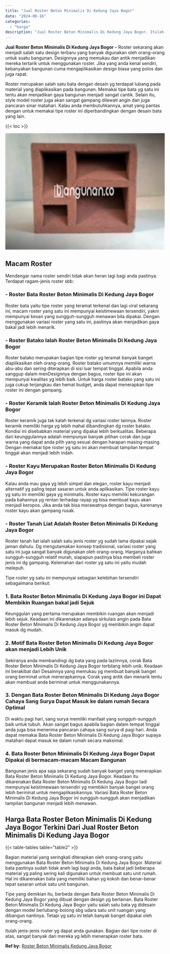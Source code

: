 ```yaml
---
title: "Jual Roster Beton Minimalis Di Kedung Jaya Bogor"
date: "2024-08-16"
categories: 
  - "harga"
description: "Jual Roster Beton Minimalis Di Kedung Jaya Bogor. Itulah jenis-jenis roster yg dapat anda gunakan. Bagian dari tipe roster di atas, sangat banyak dari mereka..."
---
```


**Jual Roster Beton Minimalis Di Kedung Jaya Bogor** – Roster sekarang akan menjadi salah satu design terbaru yang banyak digunakan oleh orang-orang untuk suatu bangunan. Designnya yang memukau dan antik menjadikan mereka tertarik untuk menggunakan roster. Jika yang anda kenal sendiri, kebanyakan bangunan cuma mengaplikasikan design biasa yang polos dan juga rapat.

Roster merupakan salah satu bata dengan desain yg terdapat lubang pada material yang diaplikasikan pada bangunan. Memakai tipe bata yg satu ini tentu akan menjadikan gaya bangunan menjadi sangat cantik. Selain itu, style model roster juga akan sangat gampang dilewati angin dan juga pancaran sinar matahari. Kalau anda membutuhkannya, amat yang pantas dengan untuk memakai tipe roster ini diperbandingkan dengan desain bata yang lain.

{{< toc >}}

![Jual Roster Beton Minimalis Di Kedung Jaya Bogor](/images/bata-roster-minimalis-11.png)

## Macam Roster

Mendengar nama roster sendiri tidak akan heran lagi bagi anda pastinya. Terdapat ragam-jenis roster sbb:

### \- Roster Bata Roster Beton Minimalis Di Kedung Jaya Bogor

Roster bata yaitu tipe roster yang teramat terkenal dan lagi viral sekarang ini, macam roster yang satu ini mempunyai keistimewaan tersendiri, yakni mempunyai kesan yang sungguh-sungguh menawan bila dipakai. Dengan menggunakan variasi roster yang satu ini, pastinya akan menjadikan gaya bakal jadi lebih menarik.

### \- Roster Batako Ialah Roster Beton Minimalis Di Kedung Jaya Bogor

Roster batako merupakan bagian tipe roster yg teramat banyak banget diaplikasikan oleh orang-orang. Roster batako umumnya memiliki warna abu-abu dan sering diterapkan di sisi luar tempat tinggal. Apabila anda sanggup dalam menDesignnya dengan bagus, roster tipe ini akan mempunyai kwalitas yg lebih baik. Untuk harga roster batako yang satu ini juga cukup terjangkau dan hemat budget, anda dapat menerapkan tipe roster ini dengan gampang.

### \- Roster Keramik Ialah Roster Beton Minimalis Di Kedung Jaya Bogor

Roster keramik juga tak kalah terkenal dg variasi roster lainnya. Roster keramik memiliki harga yg lebih mahal dibandingkan dg roster batako. Kondisi ini disebabkan material yang dipakai lebih berkualitas. Beberapa dari keunggulannya adalah mempunyai banyak pilihan corak dan juga warna yang dapat anda pilih yang sesuai dengan harapan masing-masing. Dengan memakai tipe roster yg satu ini akan membuat tampilan tempat tinggal akan menjadi lebih indah.

### \- Roster Kayu Merupakan Roster Beton Minimalis Di Kedung Jaya Bogor

Kalau anda mau gaya yg lebih simpel dan elegan, roster kayu menjadi alternatif yg paling tepat sasaran untuk anda aplikasikan. Tipe roster kayu yg satu ini memiliki gaya yg minimalis. Roster kayu memiliki kekurangan pada bahannya yg rentan terhadap rayap yg bisa membuat kayu akan menjadi keropos. Jika anda tak bisa merawatnya dengan bagus, karenanya roster kayu akan gampang rusak.

### \- Roster Tanah Liat Adalah Roster Beton Minimalis Di Kedung Jaya Bogor

Roster tanah liat ialah salah satu jenis roster yg sudah lama dipakai sejak jaman dahulu. Dg mengutamakan konsep tradisional, variasi roster yang satu ini juga sangat banyak digunakan oleh orang-orang. Harganya bahkan sungguh-sungguh relatif murah, siapapun pastinya bisa membeli roster jenis ini dg gampang. Kelemahan dari roster yg satu ini yaitu mudah melepuh.

Tipe roster yg satu ini mempunyai sebagian kelebihan tersendiri sebagaimana berikut:

### 1\. Bata Roster Beton Minimalis Di Kedung Jaya Bogor ini Dapat Membikin Ruangan bakal jadi Sejuk

Keunggulan yang pertama merupakan membikin ruangan akan menjadi lebih sejuk. Keadaan ini dikarenakan adanya sirkulais angin pada Bata Roster Beton Minimalis Di Kedung Jaya Bogor yg membikin angin dapat masuk dg mudah.

### 2\. Motif Bata Roster Beton Minimalis Di Kedung Jaya Bogor akan menjadi Lebih Unik

Sekiranya anda membandingi dg bata yang pada lazimnya, corak Bata Roster Beton Minimalis Di Kedung Jaya Bogor terbilang lebih unik. Keadaan ini berakibat dari Desainnya yang memukau yg membuat banyak banget orang berminat untuk menerapkannya. Corak yang antik dan menarik tentu akan membuat anda berminat untuk menggunakannya.

### 3\. Dengan Bata Roster Beton Minimalis Di Kedung Jaya Bogor Cahaya Sang Surya Dapat Masuk ke dalam rumah Secara Optimal

Di waktu pagi hari, sang surya memiliki manfaat yang sungguh-sungguh baik untuk tubuh. Akan sangat bagus apabila bagian dalam tempat tinggal anda juga bisa menerima pancaran cahaya sang surya di pagi hari. Anda dapat memakai Bata Roster Beton Minimalis Di Kedung Jaya Bogor supaya matahari dapat masuk ke dalam rumah secara maksimal.

### 4\. Bata Roster Beton Minimalis Di Kedung Jaya Bogor Dapat Dipakai di bermacam-macam Macam Bangunan

Bangunan jenis apa saja sekarang sudah banyak banget yang menerapkan Bata Roster Beton Minimalis Di Kedung Jaya Bogor. Keadaan itu dikarenakan Bata Roster Beton Minimalis Di Kedung Jaya Bogor tadi mempunyai keistimewaan tersendiri yg membikin banyak banget orang lebih berminat untuk mengaplikasikannya. Variasi Bata Roster Beton Minimalis Di Kedung Jaya Bogor ini sungguh-sungguh akan menjadikan tampilan bangunan menjadi lebih menawan.

## Harga Bata Roster Beton Minimalis Di Kedung Jaya Bogor Terkini Dari Jual Roster Beton Minimalis Di Kedung Jaya Bogor

{{< table-tables table="table2" >}}

Bagian material yang seringkali diterapkan oleh orang-orang yaitu menggunakan Bata Roster Beton Minimalis Di Kedung Jaya Bogor. Material bata pastinya sudah tidak aneh lagi bagi anda, bata bakal jadi beberapa material yg paling sering kali digunakan untuk membuat satu unit rumah. Hal ini dikarenakan bata yang memiliki bahan yg kokoh dan benar-benar tepat sasaran untuk satu unit bangunan.

Tipe yang demikian itu, berbeda dengan Bata Roster Beton Minimalis Di Kedung Jaya Bogor yang dibuat dengan design yg berlainan. Bata Roster Beton Minimalis Di Kedung Jaya Bogor yaitu salah satu bata yg didesain dengan model berlubang-bolong sbg udara satu unit ruangan yang dibangun nantinya. Tetapi yg satu ini telah banyak banget dipakai oleh orang-orang.

Itulah jenis-jenis roster yg dapat anda gunakan. Bagian dari tipe roster di atas, sangat banyak dari mereka yg lebih menerapkan roster bata.

**Ref by:** [Roster Beton Minimalis Kedung Jaya Bogor](https://id.wikipedia.org/wiki/Roster)
